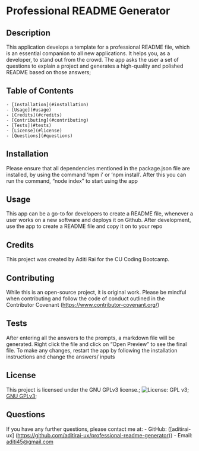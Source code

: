 
  # Professional README Generator

## Description

This application develops a template for a professional README file, which is an essential companion to all new applications. It helps you, as a developer, to stand out from the crowd. The app asks the user a set of questions to explain a project and generates a high-quality and polished README based on those answers;

## Table of Contents

    - [Installation](#installation)
    - [Usage](#usage)
    - [Credits](#credits)
    - [Contributing](#contributing)
    - [Tests](#tests)
    - [License](#license)
    - [Questions](#questions)

## Installation

Please ensure that all dependencies mentioned in the package.json file are installed, by using the command ‘npm i’ or ‘npm install’. After this you can run the command, “node index” to start using the app

## Usage

This app can be a go-to for developers to create a README file, whenever a user works on a new software and deploys it on Github. After development, use the app to create a README file and copy it on to your repo

## Credits

This project was created by Aditi Rai for the CU Coding Bootcamp.

## Contributing

While this is an open-source project, it is original work. Please be mindful when contributing and follow the code of conduct outlined in the Contributor Covenant (https://www.contributor-covenant.org/)

## Tests

After entering all the answers to the prompts, a markdown file will be generated. Right click the file and click on “Open Preview” to see the final file. To make any changes, restart the app by following the installation instructions and change the answers/ inputs

## License

This project is licensed under the GNU GPLv3 license.;
![License: GPL v3](https://img.shields.io/badge/License-GPLv3-blue.svg);
[GNU GPLv3](https://www.gnu.org/licenses/gpl-3.0);

## Questions

If you have any further questions, please contact me at: - GitHub: ([aditirai-ux] (https://github.com/aditirai-ux/professional-readme-generator)) - Email: aditi45@gmail.com